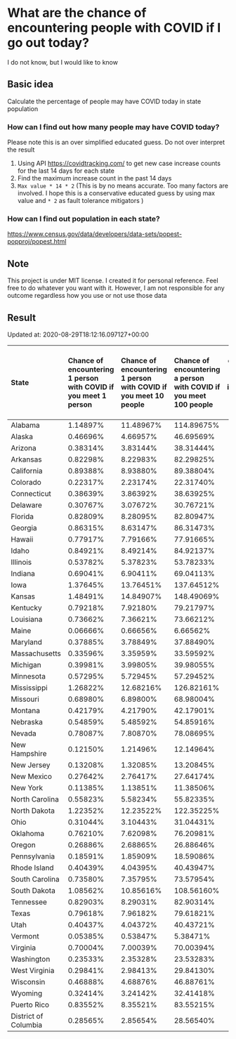 # What are the chance of encountering people with COVID if I go out today?
I do not know, but I would like to know

## Basic idea
Calculate the percentage of people may have COVID today in state population

### How can I find out how many people may have COVID today?
Please note this is an over simplified educated guess. Do not over interpret the result 
1. Using API https://covidtracking.com/ to get new case increase counts for the last 14 days for each state
2. Find the maximum increase count in the past 14 days
3. `Max value * 14 * 2` (This is by no means accurate. Too many factors are involved. I hope this is a conservative educated guess by using max value and `* 2` as fault tolerance mitigators ) 

### How can I find out population in each state?
https://www.census.gov/data/developers/data-sets/popest-popproj/popest.html

## Note
This project is under MIT license. I created it for personal reference. Feel free to do whatever you want with it. However, I am not responsible for any outcome regardless how you use or not use those data 

## Result

 Updated at: 2020-08-29T18:12:16.097127+00:00

| State                | Chance of encountering 1 person with COVID if you meet 1 person   | Chance of encountering 1 person with COVID if you meet 10 people   | Chance of encountering a person with COVID if you meet 100 people   |   Max count of new case increase in the past 14 days |   Estimated people count with COVID |
|:---------------------|:------------------------------------------------------------------|:-------------------------------------------------------------------|:--------------------------------------------------------------------|-----------------------------------------------------:|------------------------------------:|
| Alabama              | 1.14897%                                                          | 11.48967%                                                          | 114.89675%                                                          |                                                 2012 |                               56336 |
| Alaska               | 0.46696%                                                          | 4.66957%                                                           | 46.69569%                                                           |                                                  122 |                                3416 |
| Arizona              | 0.38314%                                                          | 3.83144%                                                           | 38.31444%                                                           |                                                  996 |                               27888 |
| Arkansas             | 0.82298%                                                          | 8.22983%                                                           | 82.29825%                                                           |                                                  887 |                               24836 |
| California           | 0.89388%                                                          | 8.93880%                                                           | 89.38804%                                                           |                                                12614 |                              353192 |
| Colorado             | 0.22317%                                                          | 2.23174%                                                           | 22.31740%                                                           |                                                  459 |                               12852 |
| Connecticut          | 0.38639%                                                          | 3.86392%                                                           | 38.63925%                                                           |                                                  492 |                               13776 |
| Delaware             | 0.30767%                                                          | 3.07672%                                                           | 30.76721%                                                           |                                                  107 |                                2996 |
| Florida              | 0.82809%                                                          | 8.28095%                                                           | 82.80947%                                                           |                                                 6352 |                              177856 |
| Georgia              | 0.86315%                                                          | 8.63147%                                                           | 86.31473%                                                           |                                                 3273 |                               91644 |
| Hawaii               | 0.77917%                                                          | 7.79166%                                                           | 77.91665%                                                           |                                                  394 |                               11032 |
| Idaho                | 0.84921%                                                          | 8.49214%                                                           | 84.92137%                                                           |                                                  542 |                               15176 |
| Illinois             | 0.53782%                                                          | 5.37823%                                                           | 53.78233%                                                           |                                                 2434 |                               68152 |
| Indiana              | 0.69041%                                                          | 6.90411%                                                           | 69.04113%                                                           |                                                 1660 |                               46480 |
| Iowa                 | 1.37645%                                                          | 13.76451%                                                          | 137.64512%                                                          |                                                 1551 |                               43428 |
| Kansas               | 1.48491%                                                          | 14.84907%                                                          | 148.49069%                                                          |                                                 1545 |                               43260 |
| Kentucky             | 0.79218%                                                          | 7.92180%                                                           | 79.21797%                                                           |                                                 1264 |                               35392 |
| Louisiana            | 0.73662%                                                          | 7.36621%                                                           | 73.66212%                                                           |                                                 1223 |                               34244 |
| Maine                | 0.06666%                                                          | 0.66656%                                                           | 6.66562%                                                            |                                                   32 |                                 896 |
| Maryland             | 0.37885%                                                          | 3.78849%                                                           | 37.88490%                                                           |                                                  818 |                               22904 |
| Massachusetts        | 0.33596%                                                          | 3.35959%                                                           | 33.59592%                                                           |                                                  827 |                               23156 |
| Michigan             | 0.39981%                                                          | 3.99805%                                                           | 39.98055%                                                           |                                                 1426 |                               39928 |
| Minnesota            | 0.57295%                                                          | 5.72945%                                                           | 57.29452%                                                           |                                                 1154 |                               32312 |
| Mississippi          | 1.26822%                                                          | 12.68216%                                                          | 126.82161%                                                          |                                                 1348 |                               37744 |
| Missouri             | 0.68980%                                                          | 6.89800%                                                           | 68.98004%                                                           |                                                 1512 |                               42336 |
| Montana              | 0.42179%                                                          | 4.21790%                                                           | 42.17901%                                                           |                                                  161 |                                4508 |
| Nebraska             | 0.54859%                                                          | 5.48592%                                                           | 54.85916%                                                           |                                                  379 |                               10612 |
| Nevada               | 0.78087%                                                          | 7.80870%                                                           | 78.08695%                                                           |                                                  859 |                               24052 |
| New Hampshire        | 0.12150%                                                          | 1.21496%                                                           | 12.14964%                                                           |                                                   59 |                                1652 |
| New Jersey           | 0.13208%                                                          | 1.32085%                                                           | 13.20845%                                                           |                                                  419 |                               11732 |
| New Mexico           | 0.27642%                                                          | 2.76417%                                                           | 27.64174%                                                           |                                                  207 |                                5796 |
| New York             | 0.11385%                                                          | 1.13851%                                                           | 11.38506%                                                           |                                                  791 |                               22148 |
| North Carolina       | 0.55823%                                                          | 5.58234%                                                           | 55.82335%                                                           |                                                 2091 |                               58548 |
| North Dakota         | 1.22352%                                                          | 12.23522%                                                          | 122.35225%                                                          |                                                  333 |                                9324 |
| Ohio                 | 0.31044%                                                          | 3.10443%                                                           | 31.04431%                                                           |                                                 1296 |                               36288 |
| Oklahoma             | 0.76210%                                                          | 7.62098%                                                           | 76.20981%                                                           |                                                 1077 |                               30156 |
| Oregon               | 0.26886%                                                          | 2.68865%                                                           | 26.88646%                                                           |                                                  405 |                               11340 |
| Pennsylvania         | 0.18591%                                                          | 1.85909%                                                           | 18.59086%                                                           |                                                  850 |                               23800 |
| Rhode Island         | 0.40439%                                                          | 4.04395%                                                           | 40.43947%                                                           |                                                  153 |                                4284 |
| South Carolina       | 0.73580%                                                          | 7.35795%                                                           | 73.57954%                                                           |                                                 1353 |                               37884 |
| South Dakota         | 1.08562%                                                          | 10.85616%                                                          | 108.56160%                                                          |                                                  343 |                                9604 |
| Tennessee            | 0.82903%                                                          | 8.29031%                                                           | 82.90314%                                                           |                                                 2022 |                               56616 |
| Texas                | 0.79618%                                                          | 7.96182%                                                           | 79.61821%                                                           |                                                 8245 |                              230860 |
| Utah                 | 0.40437%                                                          | 4.04372%                                                           | 40.43721%                                                           |                                                  463 |                               12964 |
| Vermont              | 0.05385%                                                          | 0.53847%                                                           | 5.38471%                                                            |                                                   12 |                                 336 |
| Virginia             | 0.70004%                                                          | 7.00039%                                                           | 70.00394%                                                           |                                                 2134 |                               59752 |
| Washington           | 0.23533%                                                          | 2.35328%                                                           | 23.53283%                                                           |                                                  640 |                               17920 |
| West Virginia        | 0.29841%                                                          | 2.98413%                                                           | 29.84130%                                                           |                                                  191 |                                5348 |
| Wisconsin            | 0.46888%                                                          | 4.68876%                                                           | 46.88761%                                                           |                                                  975 |                               27300 |
| Wyoming              | 0.32414%                                                          | 3.24142%                                                           | 32.41418%                                                           |                                                   67 |                                1876 |
| Puerto Rico          | 0.83552%                                                          | 8.35521%                                                           | 83.55215%                                                           |                                                  953 |                               26684 |
| District of Columbia | 0.28565%                                                          | 2.85654%                                                           | 28.56540%                                                           |                                                   72 |                                2016 |